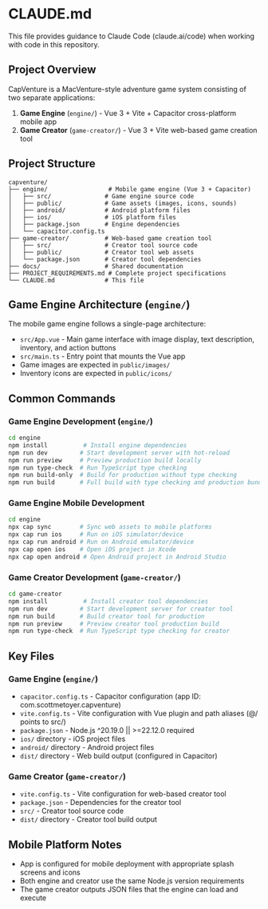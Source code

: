 # CLAUDE.md

This file provides guidance to Claude Code (claude.ai/code) when working with code in this repository.

## Project Overview

CapVenture is a MacVenture-style adventure game system consisting of two separate applications:

1. **Game Engine** (`engine/`) - Vue 3 + Vite + Capacitor cross-platform mobile app
2. **Game Creator** (`game-creator/`) - Vue 3 + Vite web-based game creation tool

## Project Structure

```
capventure/
├── engine/                 # Mobile game engine (Vue 3 + Capacitor)
│   ├── src/               # Game engine source code
│   ├── public/            # Game assets (images, icons, sounds)
│   ├── android/           # Android platform files
│   ├── ios/               # iOS platform files
│   ├── package.json       # Engine dependencies
│   └── capacitor.config.ts
├── game-creator/          # Web-based game creation tool
│   ├── src/               # Creator tool source code
│   ├── public/            # Creator tool web assets
│   └── package.json       # Creator tool dependencies
├── docs/                  # Shared documentation
├── PROJECT_REQUIREMENTS.md # Complete project specifications
└── CLAUDE.md              # This file
```

## Game Engine Architecture (`engine/`)

The mobile game engine follows a single-page architecture:
- `src/App.vue` - Main game interface with image display, text description, inventory, and action buttons
- `src/main.ts` - Entry point that mounts the Vue app
- Game images are expected in `public/images/`
- Inventory icons are expected in `public/icons/`

## Common Commands

### Game Engine Development (`engine/`)
```sh
cd engine
npm install          # Install engine dependencies
npm run dev         # Start development server with hot-reload
npm run preview     # Preview production build locally
npm run type-check  # Run TypeScript type checking
npm run build-only  # Build for production without type checking
npm run build       # Full build with type checking and production bundle
```

### Game Engine Mobile Development
```sh
cd engine
npx cap sync        # Sync web assets to mobile platforms
npx cap run ios     # Run on iOS simulator/device
npx cap run android # Run on Android emulator/device
npx cap open ios    # Open iOS project in Xcode
npx cap open android # Open Android project in Android Studio
```

### Game Creator Development (`game-creator/`)
```sh
cd game-creator
npm install          # Install creator tool dependencies
npm run dev         # Start development server for creator tool
npm run build       # Build creator tool for production
npm run preview     # Preview creator tool production build
npm run type-check  # Run TypeScript type checking for creator
```

## Key Files

### Game Engine (`engine/`)
- `capacitor.config.ts` - Capacitor configuration (app ID: com.scottmetoyer.capventure)
- `vite.config.ts` - Vite configuration with Vue plugin and path aliases (@/ points to src/)
- `package.json` - Node.js ^20.19.0 || >=22.12.0 required
- `ios/` directory - iOS project files
- `android/` directory - Android project files
- `dist/` directory - Web build output (configured in Capacitor)

### Game Creator (`game-creator/`)
- `vite.config.ts` - Vite configuration for web-based creator tool
- `package.json` - Dependencies for the creator tool
- `src/` - Creator tool source code
- `dist/` directory - Creator tool build output

## Mobile Platform Notes

- App is configured for mobile deployment with appropriate splash screens and icons
- Both engine and creator use the same Node.js version requirements
- The game creator outputs JSON files that the engine can load and execute